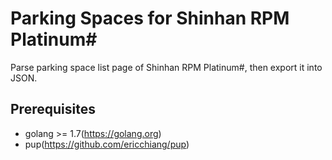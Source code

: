# Parking Spaces for Shinhan RPM Platinum#

Parse parking space list page of Shinhan RPM Platinum#, then export it into JSON.

## Prerequisites
* golang >= 1.7(https://golang.org)
* pup(https://github.com/ericchiang/pup)
